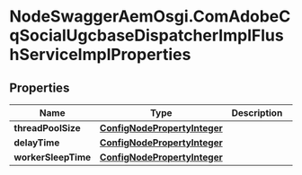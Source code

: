 # NodeSwaggerAemOsgi.ComAdobeCqSocialUgcbaseDispatcherImplFlushServiceImplProperties

## Properties
Name | Type | Description | Notes
------------ | ------------- | ------------- | -------------
**threadPoolSize** | [**ConfigNodePropertyInteger**](ConfigNodePropertyInteger.md) |  | [optional] 
**delayTime** | [**ConfigNodePropertyInteger**](ConfigNodePropertyInteger.md) |  | [optional] 
**workerSleepTime** | [**ConfigNodePropertyInteger**](ConfigNodePropertyInteger.md) |  | [optional] 



